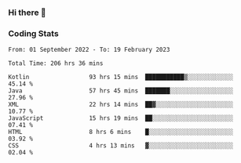 ### Hi there 👋

<!--
**Girrafeec/girrafeec** is a ✨ _special_ ✨ repository because its `README.md` (this file) appears on your GitHub profile.

Here are some ideas to get you started:

- 🔭 I’m currently working on ...
- 🌱 I’m currently learning ...
- 👯 I’m looking to collaborate on ...
- 🤔 I’m looking for help with ...
- 💬 Ask me about ...
- 📫 How to reach me: ...
- 😄 Pronouns: ...
- ⚡ Fun fact: ...
-->

### Coding Stats
<!--START_SECTION:waka-->

```text
From: 01 September 2022 - To: 19 February 2023

Total Time: 206 hrs 36 mins

Kotlin                 93 hrs 15 mins  ███████████▒░░░░░░░░░░░░░   45.14 %
Java                   57 hrs 45 mins  ███████░░░░░░░░░░░░░░░░░░   27.96 %
XML                    22 hrs 14 mins  ██▓░░░░░░░░░░░░░░░░░░░░░░   10.77 %
JavaScript             15 hrs 19 mins  ██░░░░░░░░░░░░░░░░░░░░░░░   07.41 %
HTML                   8 hrs 6 mins    █░░░░░░░░░░░░░░░░░░░░░░░░   03.92 %
CSS                    4 hrs 13 mins   ▓░░░░░░░░░░░░░░░░░░░░░░░░   02.04 %
```

<!--END_SECTION:waka-->
